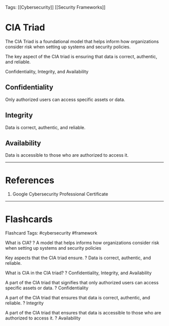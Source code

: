 Tags: [[Cybersecurity]] [[Security Frameworks]]
# CIA Triad

The CIA Triad is a foundational model that helps inform how organizations consider risk when setting up systems and security policies.

The key aspect of the CIA triad is ensuring that data is correct, authentic, and reliable.

Confidentiality, Integrity, and Availability

## Confidentiality

Only authorized users can access specific assets or data.

## Integrity

Data is correct, authentic, and reliable.

## Availability

Data is accessible to those who are authorized to access it.

---
# References

1. Google Cybersecurity Professional Certificate

---
# Flashcards

Flashcard Tags: #cybersecurity #framework 

What is CIA?
?
A model that helps informs how organizations consider risk when setting up systems and security policies
<!--SR:!2024-05-05,6,256-->

Key aspects that the CIA triad ensure.
?
Data is correct, authentic, and reliable.
<!--SR:!2024-05-24,20,276-->

What is CIA in the CIA triad?
?
Confidentiality, Integrity, and Availability
<!--SR:!2024-05-14,15,296-->

A part of the CIA triad that signifies that only authorized users can access specific assets or data.
?
Confidentiality
<!--SR:!2024-05-16,17,290-->

A part of the CIA triad that ensures that data is correct, authentic, and reliable.
?
Integrity
<!--SR:!2024-05-08,9,272-->

A part of the CIA triad that ensures that data is accessible to those who are authorized to access it.
?
Availability
<!--SR:!2024-05-15,16,292-->